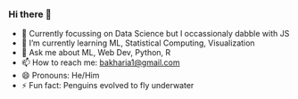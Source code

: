 ### Hi there 👋

<!--
**bakharia/bakharia** is a ✨ _special_ ✨ repository because its `README.md` (this file) appears on your GitHub profile.

Here are some ideas to get you started:

- 🔭 I’m currently working on ...
- 🌱 I’m currently learning ...
- 👯 I’m looking to collaborate on ...
- 🤔 I’m looking for help with ...
- 💬 Ask me about ...
- 📫 How to reach me: ...
- 😄 Pronouns: ...
- ⚡ Fun fact: ...
-->
- 🔭 Currently focussing on Data Science but I occassionaly dabble with JS
- 🌱 I’m currently learning ML, Statistical Computing, Visualization 
- 💬 Ask me about ML, Web Dev, Python, R
- 📫 How to reach me: bakharia1@gmail.com 
- 😄 Pronouns: He/Him
- ⚡ Fun fact: Penguins evolved to fly underwater
<!-- - 👯 I’m looking to collaborate on  -->
<!-- - 🤔 I’m looking for help with ... -->
